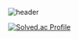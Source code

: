 ![header](https://capsule-render.vercel.app/api?type=waving&color=auto&height=300&section=header&text=Hello,%20World!&fontSize=90&animation=fadeIn&fontAlignY=38&descAlignY=51&descAlign=62)


[![Solved.ac Profile](http://mazassumnida.wtf/api/v2/generate_badge?boj=edecudo)](https://solved.ac/edecudo/)
